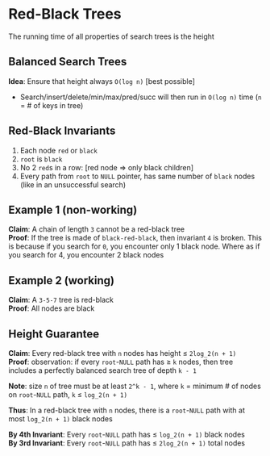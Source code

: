 # Red-Black Trees
The running time of all properties of search trees is the height

## Balanced Search Trees
**Idea**: Ensure that height always `O(log n)` [best possible]
- Search/insert/delete/min/max/pred/succ will then run in `O(log n)` time (`n` = #
    of keys in tree)

## Red-Black Invariants
1. Each node `red` or `black`
2. `root` is `black`
3. No 2 `red`s in a row: [red node => only black children]
4. Every path from `root` to `NULL` pointer, has same number of `black` nodes
   (like in an unsuccessful search)

## Example 1 (non-working)
**Claim**: A chain of length `3` cannot be a red-black tree  
**Proof**: If the tree is made of `black-red-black`, then invariant `4` is
broken. This is because if you search for `0`, you encounter only 1 black node.
Where as if you search for 4, you encounter 2 black nodes

## Example 2 (working)
**Claim**: A `3-5-7` tree is red-black  
**Proof**: All nodes are black

## Height Guarantee
**Claim**: Every red-black tree with `n` nodes has height ≤ `2log_2(n + 1)`  
**Proof**: observation: if every `root`-`NULL` path has ≥ `k` nodes, then tree
includes a perfectly balanced search tree of depth `k - 1`

**Note**: size `n` of tree must be at least `2^k - 1`, where `k` = minimum # of
nodes on `root`-`NULL` path, `k` ≤ `log_2(n + 1)`

**Thus**: In a red-black tree with `n` nodes, there is a `root`-`NULL` path with
at most `log_2(n + 1)` black nodes

**By 4th Invariant**: Every `root`-`NULL` path has ≤ `log_2(n + 1)` black nodes  
**By 3rd Invariant**: Every `root`-`NULL` path has ≤ `2log_2(n + 1)` total nodes


